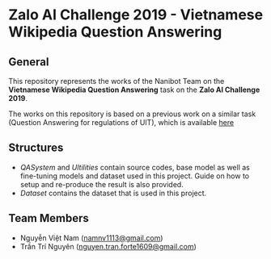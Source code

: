 # Zalo AI Challenge 2019 - Vietnamese Wikipedia Question Answering

## General

This repository represents the works of the Nanibot Team on the **Vietnamese Wikipedia Question Answering** task on the **Zalo AI Challenge 2019**.

The works on this repository is based on a previous work on a similar task (Question Answering for regulations of UIT), which is available [here](https://github.com/phateopera/UITHelper_QAS) 

## Structures
* *QASystem* and *Ultilities* contain source codes, base model as well as fine-tuning models and dataset used in this project. Guide on how to setup and re-produce the result is also provided.
* *Dataset* contains the dataset that is used in this project.

## Team Members
* Nguyễn Việt Nam (namnv1113@gmail.com)
* Trần Trí Nguyên (nguyen.tran.forte1609@gmail.com)